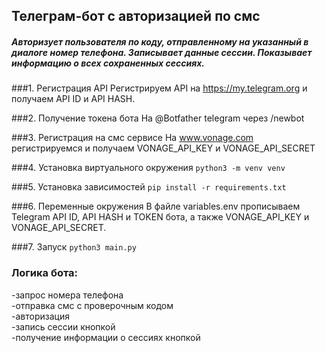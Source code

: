 Телеграм-бот с авторизацией по смс
-
##### Авторизует пользователя по коду, отправленному на указанный в диалоге номер телефона. Записывает данные сессии. Показывает информацию о всех сохраненных сессиях.

###1. Регистрация API
Регистрируем API на https://my.telegram.org и получаем API ID и API HASH.

###2. Получение токена бота
На @Botfather telegram через /newbot

###3. Регистрация на смс сервисе
На www.vonage.com регистрируемся и получаем VONAGE_API_KEY и VONAGE_API_SECRET

###4. Установка виртуального окружения
```python3 -m venv venv```

###5. Установка зависимостей
```pip install -r requirements.txt ```

###6. Переменные окружения
В файле variables.env прописываем Telegram API ID, API HASH и TOKEN бота, а также VONAGE_API_KEY и VONAGE_API_SECRET. 

###7. Запуск
```python3 main.py```

### Логика бота:

-запрос номера телефона\
-отправка смс с проверочным кодом\
-авторизация\
-запись сессии кнопкой\
-получение информации о сессиях кнопкой
 
